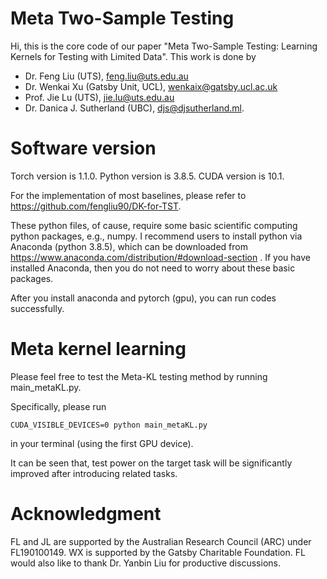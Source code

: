 # Meta Two-Sample Testing

Hi, this is the core code of our paper "Meta Two-Sample Testing: Learning Kernels for Testing with Limited Data". This work is done by 

- Dr. Feng Liu (UTS), feng.liu@uts.edu.au
- Dr. Wenkai Xu (Gatsby Unit, UCL), wenkaix@gatsby.ucl.ac.uk
- Prof. Jie Lu (UTS), jie.lu@uts.edu.au
- Dr. Danica J. Sutherland (UBC), djs@djsutherland.ml.


# Software version
Torch version is 1.1.0. Python version is 3.8.5. CUDA version is 10.1.

For the implementation of most baselines, please refer to https://github.com/fengliu90/DK-for-TST.

These python files, of cause, require some basic scientific computing python packages, e.g., numpy. I recommend users to install python via Anaconda (python 3.8.5), which can be downloaded from https://www.anaconda.com/distribution/#download-section . If you have installed Anaconda, then you do not need to worry about these basic packages.

After you install anaconda and pytorch (gpu), you can run codes successfully.

# Meta kernel learning

Please feel free to test the Meta-KL testing method by running main_metaKL.py.

Specifically, please run

```
CUDA_VISIBLE_DEVICES=0 python main_metaKL.py
```

in your terminal (using the first GPU device).

It can be seen that, test power on the target task will be significantly improved after introducing related tasks.

# Acknowledgment
FL and JL are supported by the Australian Research Council (ARC) under FL190100149. WX is supported by the Gatsby Charitable Foundation. FL would also like to thank Dr. Yanbin Liu for productive discussions.

